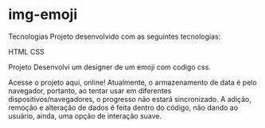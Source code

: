 # img-emoji
Tecnologias
Projeto desenvolvido com as seguintes tecnologias:

HTML
CSS

Projeto
Desenvolvi um designer de um emoji com codigo css.


Acesse o projeto aqui, online!
Atualmente, o armazenamento de data é pelo navegador, portanto, ao tentar usar em diferentes dispositivos/navegadores, o progresso não estará sincronizado. A adição, remoção e alteração de dados é feita dentro do código, não dando ao usuário, ainda, uma opção de interação suave.


